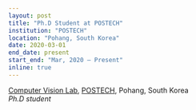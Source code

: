 ```yaml
---
layout: post
title: "Ph.D Student at POSTECH"
institution: "POSTECH"
location: "Pohang, South Korea"
date: 2020-03-01
end_date: present
start_end: "Mar, 2020 – Present"
inline: true
---
```


[Computer Vision Lab](http://cvlab.postech.ac.kr/lab/), [POSTECH](https://postech.ac.kr/), Pohang, South Korea  
*Ph.D student*

